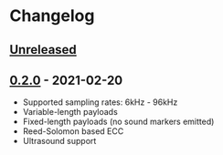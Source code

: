 # Changelog

## [Unreleased]

## [0.2.0] - 2021-02-20

- Supported sampling rates: 6kHz - 96kHz
- Variable-length payloads
- Fixed-length payloads (no sound markers emitted)
- Reed-Solomon based ECC
- Ultrasound support

[unreleased]: https://github.com/ggerganov/hnterm/compare/ggwave-v0.2.0...HEAD
[0.2.0]: https://github.com/ggerganov/hnterm/releases/tag/ggwave-v0.2.0
